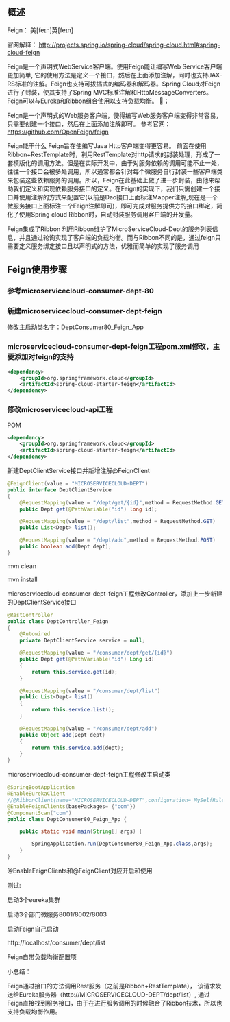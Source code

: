 ## 概述

Feign：  美[feɪn]英[feɪn]




官网解释：
http://projects.spring.io/spring-cloud/spring-cloud.html#spring-cloud-feign

 Feign是一个声明式WebService客户端。使用Feign能让编写Web Service客户端更加简单, 它的使用方法是定义一个接口，然后在上面添加注解，同时也支持JAX-RS标准的注解。Feign也支持可拔插式的编码器和解码器。Spring Cloud对Feign进行了封装，使其支持了Spring MVC标准注解和HttpMessageConverters。Feign可以与Eureka和Ribbon组合使用以支持负载均衡。
 ；

 Feign是一个声明式的Web服务客户端，使得编写Web服务客户端变得非常容易，
只需要创建一个接口，然后在上面添加注解即可。
参考官网：https://github.com/OpenFeign/feign 

 Feign能干什么
Feign旨在使编写Java Http客户端变得更容易。
前面在使用Ribbon+RestTemplate时，利用RestTemplate对http请求的封装处理，形成了一套模版化的调用方法。但是在实际开发中，由于对服务依赖的调用可能不止一处，往往一个接口会被多处调用，所以通常都会针对每个微服务自行封装一些客户端类来包装这些依赖服务的调用。所以，Feign在此基础上做了进一步封装，由他来帮助我们定义和实现依赖服务接口的定义。在Feign的实现下，我们只需创建一个接口并使用注解的方式来配置它(以前是Dao接口上面标注Mapper注解,现在是一个微服务接口上面标注一个Feign注解即可)，即可完成对服务提供方的接口绑定，简化了使用Spring cloud Ribbon时，自动封装服务调用客户端的开发量。

Feign集成了Ribbon
利用Ribbon维护了MicroServiceCloud-Dept的服务列表信息，并且通过轮询实现了客户端的负载均衡。而与Ribbon不同的是，通过feign只需要定义服务绑定接口且以声明式的方法，优雅而简单的实现了服务调用



## Feign使用步骤

### 参考microservicecloud-consumer-dept-80



### 新建microservicecloud-consumer-dept-feign

修改主启动类名字：DeptConsumer80_Feign_App



### microservicecloud-consumer-dept-feign工程pom.xml修改，主要添加对feign的支持

```xml
<dependency>
    <groupId>org.springframework.cloud</groupId>
    <artifactId>spring-cloud-starter-feign</artifactId>
</dependency>
```



### 修改microservicecloud-api工程

POM

```xml
<dependency>
    <groupId>org.springframework.cloud</groupId>
    <artifactId>spring-cloud-starter-feign</artifactId>
</dependency>
```



新建DeptClientService接口并新增注解@FeignClient

```java
@FeignClient(value = "MICROSERVICECLOUD-DEPT")
public interface DeptClientService
{
    @RequestMapping(value = "/dept/get/{id}",method = RequestMethod.GET)
    public Dept get(@PathVariable("id") long id);

    @RequestMapping(value = "/dept/list",method = RequestMethod.GET)
    public List<Dept> list();

    @RequestMapping(value = "/dept/add",method = RequestMethod.POST)
    public boolean add(Dept dept);
}
```



mvn clean

mvn install



microservicecloud-consumer-dept-feign工程修改Controller，添加上一步新建的DeptClientService接口

```java
@RestController
public class DeptController_Feign
{
    @Autowired
    private DeptClientService service = null;

    @RequestMapping(value = "/consumer/dept/get/{id}")
    public Dept get(@PathVariable("id") Long id)
    {
        return this.service.get(id);
    }

    @RequestMapping(value = "/consumer/dept/list")
    public List<Dept> list()
    {
        return this.service.list();
    }

    @RequestMapping(value = "/consumer/dept/add")
    public Object add(Dept dept)
    {
        return this.service.add(dept);
    }
}
```



microservicecloud-consumer-dept-feign工程修改主启动类

```java
@SpringBootApplication
@EnableEurekaClient
//@RibbonClient(name="MICROSERVICECLOUD-DEPT",configuration= MySelfRule.class)
@EnableFeignClients(basePackages= {"com"})
@ComponentScan("com")
public class DeptConsumer80_Feign_App {

    public static void main(String[] args) {

        SpringApplication.run(DeptConsumer80_Feign_App.class,args);
    }
}
```

@EnableFeignClients和@FeignClient对应开启和使用



测试:

启动3个eureka集群

启动3个部门微服务8001/8002/8003

启动Feign自己启动

http://localhost/consumer/dept/list

Feign自带负载均衡配置项



小总结：


   Feign通过接口的方法调用Rest服务（之前是Ribbon+RestTemplate），
该请求发送给Eureka服务器（http://MICROSERVICECLOUD-DEPT/dept/list）,
通过Feign直接找到服务接口，由于在进行服务调用的时候融合了Ribbon技术，所以也支持负载均衡作用。

 

 